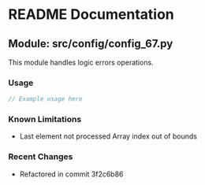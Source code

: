 # README Documentation

## Module: src/config/config_67.py

This module handles logic errors operations.

### Usage

```java
// Example usage here
```

### Known Limitations

- Last element not processed Array index out of bounds

### Recent Changes

- Refactored in commit 3f2c6b86
